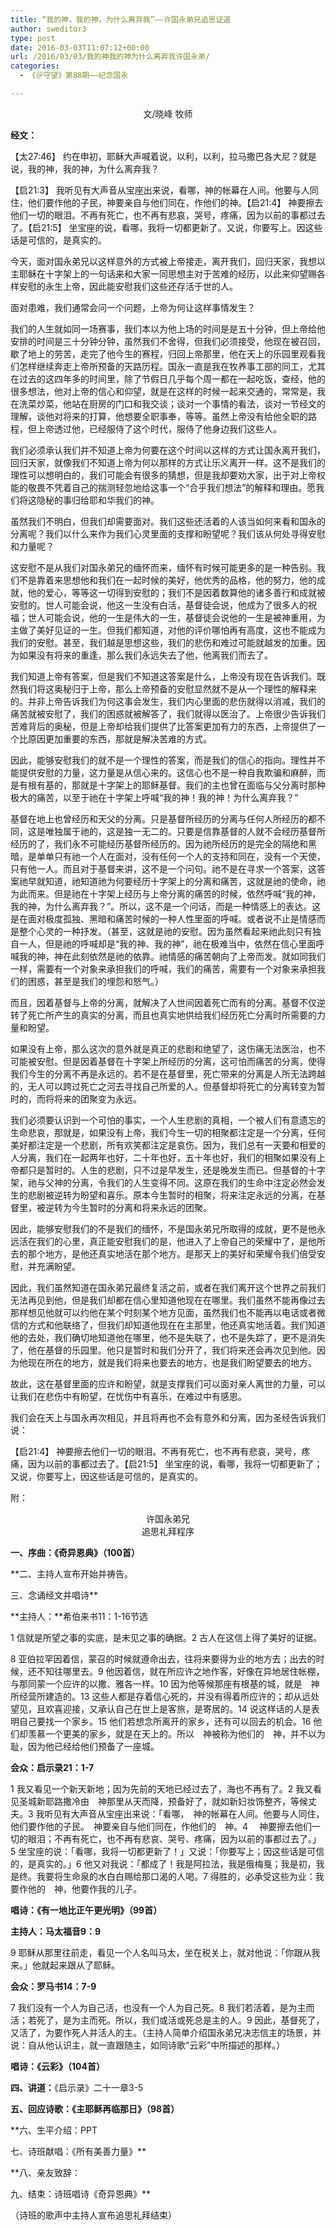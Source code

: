 ```yaml
---
title: “我的神，我的神，为什么离弃我”——许国永弟兄追思证道
author: sweditor3
type: post
date: 2016-03-03T11:07:12+00:00
url: /2016/03/03/我的神我的神为什么离弃我许国永弟/
categories:
  - 《＠守望》第88期——纪念国永

---
```

<p style="text-align: center;">
  文/晓峰 牧师
</p>

**经文：**
	  
【太27:46】 约在申初，耶稣大声喊着说，以利，以利，拉马撒巴各大尼？就是说，我的神，我的神，为什么离弃我？
	  
【启21:3】 我听见有大声音从宝座出来说，看哪，神的帐幕在人间。他要与人同住，他们要作他的子民，神要亲自与他们同在，作他们的神。【启21:4】 神要擦去他们一切的眼泪。不再有死亡，也不再有悲哀，哭号，疼痛，因为以前的事都过去了。【启21:5】 坐宝座的说，看哪，我将一切都更新了。又说，你要写上。因这些话是可信的，是真实的。 

今天，面对国永弟兄以这样意外的方式被上帝接走，离开我们，回归天家，我想以主耶稣在十字架上的一句话来和大家一同思想主对于苦难的经历，以此来仰望赐各样安慰的永生上帝，因此能安慰我们这些还存活于世的人。 

面对患难，我们通常会问一个问题，上帝为何让这样事情发生？ 

我们的人生就如同一场赛事，我们本以为他上场的时间是是五十分钟，但上帝给他安排的时间是三十分钟分钟，虽然我们不舍得，但我们必须接受，他现在被召回，歇了地上的劳苦，走完了他今生的赛程，归回上帝那里，他在天上的乐园里观看我们怎样继续奔走上帝所预备的天路历程。国永一直是我在牧养事工部的同工，尤其在过去的这四年多的时间里，除了节假日几乎每个周一都在一起吃饭，查经，他的很多想法，他对上帝的信心和仰望，就是在这样的时候一起来交通的，常常是，我在洗菜炒菜，他站在厨房的门口和我交谈；谈对一个事情的看法，谈对一节经文的理解，谈他对将来的打算，他想要全职事奉，等等。虽然上帝没有给他全职的路程，但上帝透过他，已经服侍了这个时代，服侍了他身边我们这些人。 

我们必须承认我们并不知道上帝为何要在这个时间以这样的方式让国永离开我们，回归天家，就像我们不知道上帝为何以那样的方式让乐义离开一样。这不是我们的理性可以想明白的，我们可能会有很多的猜想，但是我却要劝大家，出于对上帝权能的敬畏不凭着自己的揣测轻忽地给这事一个&ldquo;合乎我们想法&rdquo;的解释和理由。愿我们将这隐秘的事归给耶和华我们的神。 

虽然我们不明白，但我们却需要面对。我们这些还活着的人该当如何来看和国永的分离呢？我们以什么来作为我们心灵里面的支撑和盼望呢？我们该从何处寻得安慰和力量呢？ 

这安慰不是从我们对国永弟兄的缅怀而来，缅怀有时候可能更多的是一种告别。我们不是靠着来思想他和我们在一起时候的美好，他优秀的品格，他的努力，他的成就，他的爱心，等等这一切得到安慰的；我们不是因着数算他的诸多善行和成就被安慰的。世人可能会说，他这一生没有白活，基督徒会说，他成为了很多人的祝福；世人可能会说，他的一生是伟大的一生，基督徒会说他的一生是被神重用，为主做了美好见证的一生。但我们都知道，对他的评价哪怕再有高度，这也不能成为我们的安慰。甚至，我们越是思想这些，我们的悲伤和难过可能就越发的加重。因为如果没有将来的重逢，那么我们永远失去了他，他离我们而去了。 

我们知道上帝有答案，但是我们不知道这答案是什么，上帝没有现在告诉我们。既然我们将这奥秘归于上帝，那么上帝预备的安慰显然就不是从一个理性的解释来的。并非上帝告诉我们为何这事会发生，我们内心里面的悲伤就得以消减，我们的痛苦就被安慰了，我们的困惑就被解答了，我们就得以医治了。上帝很少告诉我们苦难背后的奥秘，但是上帝却给我们提供了比答案更加有力的东西，上帝提供了一个比原因更加重要的东西，那就是解决苦难的方式。 

因此，能够安慰我们的就不是一个理性的答案，而是我们的信心的指向。理性并不能提供安慰的力量，这力量是从信心来的。这信心也不是一种自我欺骗和麻醉，而是有根有基的，那就是十字架上的耶稣基督。我们的主也曾在面临与父分离时那种极大的痛苦，以至于祂在十字架上呼喊&ldquo;我的神！我的神！为什么离弃我？&rdquo;
	  
基督在地上也曾经历和天父的分离。只是基督所经历的分离与任何人所经历的都不同，这是唯独属于祂的，这是独一无二的。只要是信靠基督的人就不会经历基督所经历的了，我们永不可能经历基督所经历的。因为祂所经历的是完全的隔绝和黑暗，是单单只有祂一个人在面对，没有任何一个人的支持和同在，没有一个天使，只有他一人。而且对于基督来讲，这不是一个问句。祂不是在寻求一个答案，这答案祂早就知道，祂知道祂为何要经历十字架上的分离和痛苦，这就是祂的使命，祂为此而来。但是祂在十字架上经历与上帝分离的痛苦的时候，依然呼喊&ldquo;我的神，我的神，为什么离弃我？&rdquo;。所以，这不是一个问话，而是一种情感上的表达。这是在面对极度孤独、黑暗和痛苦时候的一种人性里面的呼喊。或者说不止是情感而是整个心灵的一种抒发。（甚至，这就是祂的安慰。因为虽然看起来祂此刻只有独自一人，但是祂的呼喊却是&ldquo;我的神、我的神&rdquo;，祂在极难当中，依然在信心里面呼喊我的神，神在此刻依然是祂的依靠。祂情感的痛苦朝向了上帝而发。就如同我们一样，需要有一个对象来承担我们的呼喊，我们的痛苦，需要有一个对象来承担我们的困惑，甚至是我们的埋怨和怒气。） 

而且，因着基督与上帝的分离，就解决了人世间因着死亡而有的分离。基督不仅逆转了死亡所产生的真实的分离，而且也真实地供给我们经历死亡分离时所需要的力量和盼望。 

如果没有上帝，那么这次的意外就是真正的悲剧和绝望了，这伤痛无法医治，也不可能被安慰。但是因着基督在十字架上所经历的分离，这可怕而痛苦的分离，使得我们今生的分离不再是永远的。若不是在基督里，死亡带来的分离是人所无法跨越的，无人可以跨过死亡之河去寻找自己所爱的人。但基督却将死亡的分离转变为暂时的，而将将来的团聚变为永远。 

我们必须要认识到一个可怕的事实，一个人生悲剧的真相，一个被人们有意遗忘的生命悲哀，那就是，如果没有上帝，我们今生一切的相聚都注定是一个分离，任何美好都注定是一个悲剧，所有欢笑都注定是哀伤。因为，我们总有一天要和相爱的人分离，我们在一起两年也好，二十年也好，五十年也好，我们的相聚如果没有上帝都只是暂时的。人生的悲剧，只不过是早发生，还是晚发生而已。但基督的十字架，祂与父神的分离，令我们的人生变得不同。这原在我们的生命中注定必然会发生的悲剧被逆转为盼望和喜乐。原本今生暂时的相聚，将来注定永远的分离，在基督里，被逆转为今生暂时的分离和将来永远的团聚。 

因此，能够安慰我们的不是我们的缅怀，不是国永弟兄所取得的成就，更不是他永远活在我们的心里，真正能安慰我们的是，他进入了上帝自己的荣耀中了，是他所去的那个地方，是他还真实地活在那个地方。是那天上的美好和荣耀令我们倍受安慰，并充满盼望。 

因此，我们虽然知道在国永弟兄最终复活之前，或者在我们离开这个世界之前我们无法再见到他，但是我们却都在信心里知道他现在在哪里。我们虽然不能再像过去那样想见他就可以约他在某个时刻某个地方见面，虽然我们也不能再以电话或者微信的方式和他联络了，但我们却知道他现在在主那里，他还真实地活着。我们知道他的去处，我们确切地知道他在哪里，他不是失联了，也不是失踪了，更不是消失了，他在基督的乐园里。他只是暂时和我们分开了，我们将来还会再次见到他。因为他现在所在的地方，就是我们将来也要去的地方，也是我们盼望要去的地方。 

故此，这在基督里面的应许和盼望，就是支撑我们可以面对亲人离世的力量，可以让我们在悲伤中有盼望，在忧伤中有喜乐，在难过中有感恩。
	  
我们会在天上与国永再次相见，并且将再也不会有意外和分离，因为圣经告诉我们说： 

【启21:4】 神要擦去他们一切的眼泪。不再有死亡，也不再有悲哀，哭号，疼痛，因为以前的事都过去了。【启21:5】 坐宝座的说，看哪，我将一切都更新了；又说，你要写上，因这些话是可信的，是真实的。 

附： 

<p style="text-align: center;">
  许国永弟兄<br /> 追思礼拜程序
</p>

**一、序曲：《奇异恩典》（100首）** &nbsp; &nbsp; &nbsp;
	  
**二、主持人宣布开始并祷告。
	  
三、念诵经文并唱诗**
	  
**主持人：**希伯来书11：1-16节选&nbsp;
	  
1&nbsp;信就是所望之事的实底，是未见之事的确据。2&nbsp;古人在这信上得了美好的证据。
	  
8&nbsp;亚伯拉罕因着信，蒙召的时候就遵命出去，往将来要得为业的地方去；出去的时候，还不知往哪里去。9&nbsp;他因着信，就在所应许之地作客，好像在异地居住帐棚，与那同蒙一个应许的以撒、雅各一样。10&nbsp;因为他等候那座有根基的城，就是　神所经营所建造的。13&nbsp;这些人都是存着信心死的，并没有得着所应许的；却从远处望见，且欢喜迎接，又承认自己在世上是客旅，是寄居的。14&nbsp;说这样话的人是表明自己要找一个家乡。15&nbsp;他们若想念所离开的家乡，还有可以回去的机会。16&nbsp;他们却羡慕一个更美的家乡，就是在天上的。所以　神被称为他们的　神，并不以为耻，因为他已经给他们预备了一座城。 

**会众：启示录21：1-7**
	  
1&nbsp;我又看见一个新天新地；因为先前的天地已经过去了，海也不再有了。2&nbsp;我又看见圣城新耶路撒冷由　神那里从天而降，预备好了，就如新妇妆饰整齐，等候丈夫。3&nbsp;我听见有大声音从宝座出来说：「看哪，　神的帐幕在人间。他要与人同住，他们要作他的子民。　神要亲自与他们同在，作他们的　神。4&nbsp;　神要擦去他们一切的眼泪；不再有死亡，也不再有悲哀、哭号、疼痛，因为以前的事都过去了。」5&nbsp;坐宝座的说：「看哪，我将一切都更新了！」又说：「你要写上；因这些话是可信的，是真实的。」6&nbsp;他又对我说：「都成了！我是阿拉法，我是俄梅戛；我是初，我是终。我要将生命泉的水白白赐给那口渴的人喝。7&nbsp;得胜的，必承受这些为业：我要作他的　神，他要作我的儿子。 

**唱诗：《有一地比正午更光明》（99首）** 

**主持人：马太福音9：9**
	  
9&nbsp;耶稣从那里往前走，看见一个人名叫马太，坐在税关上，就对他说：「你跟从我来。」他就起来跟从了耶稣。
	  
**会众：罗马书14：7-9**
	  
7&nbsp;我们没有一个人为自己活，也没有一个人为自己死。8&nbsp;我们若活着，是为主而活；若死了，是为主而死。所以，我们或活或死总是主的人。9&nbsp;因此，基督死了，又活了，为要作死人并活人的主。（主持人简单介绍国永弟兄决志信主的场景，并说：自从他认识主，就一直跟随主，如同诗歌&ldquo;云彩&rdquo;中所描述的那样。） 

**唱诗：《云彩》（104首）**
	  
**四、讲道：**《启示录》二十一章3-5
	  
**五、回应诗歌：《主耶稣再临那日》（98首）**
	  
**六、生平介绍：PPT
	  
七、诗班献唱：《所有美善力量》**
	  
**八、亲友致辞：
	  
九、结束：诗班唱诗《奇异恩典》**
	  
（诗班的歌声中主持人宣布追思礼拜结束）